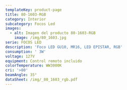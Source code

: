 ```yaml
---
templateKey: product-page
title: 80-1603-RGB
category: Interior
subcategory: Focos Led
images:
  - alt: Imagen del producto 80-1603-RGB
    image: /img/80_1603.jpg
serie: FOCOS LED
description: 'Foco LED GU10, MR16, LED EPISTAR, RGB'
consumption: ' 3W'
voltage: 127V
equipment: Control remoto incluido
colorTemperature: WW3000K
cri: '>80'
beamAngle: 35°
dataSheet: /img/_80_1603_rgb.pdf
---
```


